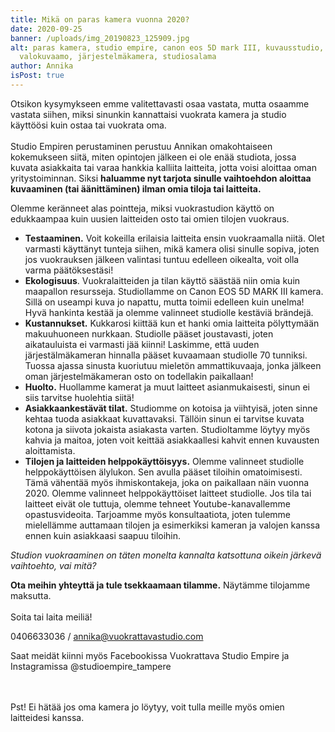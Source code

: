 ```yaml
---
title: Mikä on paras kamera vuonna 2020?
date: 2020-09-25
banner: /uploads/img_20190823_125909.jpg
alt: paras kamera, studio empire, canon eos 5D mark III, kuvausstudio,
  valokuvaamo, järjestelmäkamera, studiosalama
author: Annika
isPost: true
---
```

Otsikon kysymykseen emme valitettavasti osaa vastata, mutta osaamme vastata siihen, miksi sinunkin kannattaisi vuokrata kamera ja studio käyttöösi kuin ostaa tai vuokrata oma.\
\
Studio Empiren perustaminen perustuu Annikan omakohtaiseen kokemukseen siitä, miten opintojen jälkeen ei ole enää studiota, jossa kuvata asiakkaita tai varaa hankkia kalliita laitteita, jotta voisi aloittaa oman yritystoiminnan. Siksi **haluamme nyt tarjota sinulle vaihtoehdon aloittaa kuvaaminen (tai äänittäminen) ilman omia tiloja tai laitteita.**

Olemme keränneet alas pointteja, miksi vuokrastudion käyttö on edukkaampaa kuin uusien laitteiden osto tai omien tilojen vuokraus.

* **Testaaminen.** Voit kokeilla erilaisia laitteita ensin vuokraamalla niitä. Olet varmasti käyttänyt tunteja siihen, mikä kamera olisi sinulle sopiva, joten jos vuokrauksen jälkeen valintasi tuntuu edelleen oikealta, voit olla varma päätöksestäsi!
* **Ekologisuus**. Vuokralaitteiden ja tilan käyttö säästää niin omia kuin maapallon resursseja. Studiollamme on Canon EOS 5D MARK III kamera. Sillä on useampi kuva jo napattu, mutta toimii edelleen kuin unelma! Hyvä hankinta kestää ja olemme valinneet studiolle kestäviä brändejä.
* **Kustannukset.** Kukkarosi kiittää kun et hanki omia laitteita pölyttymään makuuhuoneen nurkkaan. Studiolle pääset joustavasti, joten aikatauluista ei varmasti jää kiinni! Laskimme, että uuden järjestälmäkameran hinnalla pääset kuvaamaan studiolle 70 tunniksi. Tuossa ajassa sinusta kuoriutuu mieletön ammattikuvaaja, jonka jälkeen oman järjestelmäkameran osto on todellakin paikallaan!
* **Huolto.** Huollamme kamerat ja muut laitteet asianmukaisesti, sinun ei siis tarvitse huolehtia siitä!
* **Asiakkaankestävät tilat.** Studiomme on kotoisa ja viihtyisä, joten sinne kehtaa tuoda asiakkaat kuvattavaksi. Tällöin sinun ei tarvitse kuvata kotona ja siivota jokaista asiakasta varten. Studioltamme löytyy myös kahvia ja maitoa, joten voit keittää asiakkaallesi kahvit ennen kuvausten aloittamista.
* **Tilojen ja laitteiden helppokäyttöisyys.** Olemme valinneet studiolle helppokäyttöisen älylukon. Sen avulla pääset tiloihin omatoimisesti. Tämä vähentää myös ihmiskontakeja, joka on paikallaan näin vuonna 2020. Olemme valinneet helppokäyttöiset laitteet studiolle. Jos tila tai laitteet eivät ole tuttuja, olemme tehneet Youtube-kanavallemme opastusvideoita. Tarjoamme myös konsultaatiota, joten tulemme mielellämme auttamaan tilojen ja esimerkiksi kameran ja valojen kanssa ennen kuin asiakkaasi saapuu tiloihin.



*Studion vuokraaminen on täten monelta kannalta katsottuna oikein järkevä vaihtoehto, vai mitä?*

**Ota meihin yhteyttä ja tule tsekkaamaan tilamme.** Näytämme tilojamme maksutta.\
\
Soita tai laita meiliä!

0406633036 / [annika@vuokrattavastudio.com](mailto:annika@vuokrattavastudio.com)



Saat meidät kiinni myös Facebookissa Vuokrattava Studio Empire ja Instagramissa @studioempire_tampere

\
\
Pst! Ei hätää jos oma kamera jo löytyy, voit tulla meille myös omien laitteidesi kanssa.